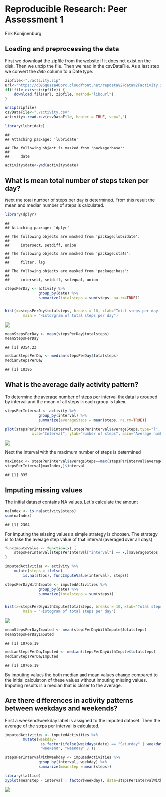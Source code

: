 # Reproducible Research: Peer Assessment 1
Erik Konijnenburg  


## Loading and preprocessing the data

First we download the zipfile from the website if it does not exist on the disk. Then we unzip the file. Then we read in the csvDataFile. As a last step we convert the *date* column to a Date type.

```r
zipfile<-"./activity.zip"
url<-"https://d396qusza40orc.cloudfront.net/repdata%2Fdata%2Factivity.zip"
if(!file.exists(zipfile)) {
    download.file(url, zipfile, method="libcurl")
}

unzip(zipfile)
csvDataFile<-"./activity.csv"
activity<-read.csv(csvDataFile, header = TRUE, sep=",")

library(lubridate)
```

```
## 
## Attaching package: 'lubridate'
```

```
## The following object is masked from 'package:base':
## 
##     date
```

```r
activity$date<-ymd(activity$date)
```

## What is mean total number of steps taken per day?
Next the total number of steps per day is determined. From this result the mean and median number of steps is calculated.


```r
library(dplyr)
```

```
## 
## Attaching package: 'dplyr'
```

```
## The following objects are masked from 'package:lubridate':
## 
##     intersect, setdiff, union
```

```
## The following objects are masked from 'package:stats':
## 
##     filter, lag
```

```
## The following objects are masked from 'package:base':
## 
##     intersect, setdiff, setequal, union
```

```r
stepsPerDay <- activity %>%
               group_by(date) %>% 
               summarize(totalsteps = sum(steps, na.rm=TRUE))


hist(x=stepsPerDay$totalsteps, breaks = 10, xlab="Total steps per day. ", 
        main = "Historgram of total steps per day")
```

![](PA1_template_files/figure-html/unnamed-chunk-2-1.png)<!-- -->

```r
meanStepsPerDay <- mean(stepsPerDay$totalsteps)
meanStepsPerDay
```

```
## [1] 9354.23
```

```r
medianStepsPerDay <- median(stepsPerDay$totalsteps)
medianStepsPerDay
```

```
## [1] 10395
```

## What is the average daily activity pattern?

To determine the average number of steps per interval the data is grouped  by interval and  the mean of all steps in each group is taken. 


```r
stepsPerInterval <- activity %>%
               group_by(interval) %>% 
               summarize(averageSteps = mean(steps, na.rm=TRUE))

plot(stepsPerInterval$interval,stepsPerInterval$averageSteps,type="l", 
            xlab="Interval", ylab="Number of steps", main="Average number of steps per interval")
```

![](PA1_template_files/figure-html/unnamed-chunk-3-1.png)<!-- -->

Next the interval with the maximum number of steps is determined

```r
maxIndex <- stepsPerInterval$averageSteps==max(stepsPerInterval$averageSteps)
stepsPerInterval[maxIndex,]$interval
```

```
## [1] 835
```


## Imputing missing values
The initial dataset contains NA values. Let's calculate the amount

```r
naIndex <- is.na(activity$steps)
sum(naIndex)
```

```
## [1] 2304
```

For imputing the missing values a simple strategy is choosen. The strategy is to take the average step value of that interval (averaged over all days)


```r
funcImputeValue <- function(x) {
    stepsPerInterval[stepsPerInterval["interval"] == x,]$averageSteps
}

imputedActivities <- activity %>% 
    mutate(steps = ifelse(
        is.na(steps), funcImputeValue(interval), steps))

stepsPerDayWithImpute <- imputedActivities %>%
               group_by(date) %>% 
               summarize(totalsteps = sum(steps))


hist(x=stepsPerDayWithImpute$totalsteps, breaks = 10, xlab="Total steps per day (with imputed NA values). ", 
        main = "Histogram of total steps per day")
```

![](PA1_template_files/figure-html/unnamed-chunk-6-1.png)<!-- -->

```r
meanStepsPerDayImputed <- mean(stepsPerDayWithImpute$totalsteps)
meanStepsPerDayImputed
```

```
## [1] 10766.19
```

```r
medianStepsPerDayImputed <- median(stepsPerDayWithImpute$totalsteps)
medianStepsPerDayImputed
```

```
## [1] 10766.19
```

By imputing values the both median and mean values change compared to the initial calculation of these values without imputing missing values. Imputing results in a median that is closer to the average.

## Are there differences in activity patterns between weekdays and weekends?

First a weekend/weekday label is assigned to the imputed dataset. Then the average of the steps per interval is calculated.


```r
imputedActivities <- imputedActivities %>%
        mutate(weekday=
                as.factor(ifelse(weekdays(date) == "Saturday" | weekdays(date) == "Sunday", 
                "weekend", "weekday" ) ))

stepsPerIntervalWithWeekday <- imputedActivities %>%
               group_by(interval, weekday) %>% 
               summarize(meanstep = mean(steps))
```



```r
library(lattice)
xyplot(meanstep ~ interval | factor(weekday), data=stepsPerIntervalWithWeekday, type="l", layout=c(1,2), xlab = "Number of steps")
```

![](PA1_template_files/figure-html/unnamed-chunk-8-1.png)<!-- -->

